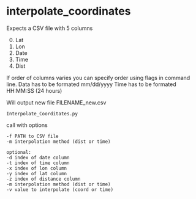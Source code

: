 # interpolate_coordinates

Expects a CSV file with 5 columns

0. Lat
1. Lon
2. Date
3. Time
4. Dist

If order of columns varies you can specify order using flags in command line.
Data has to be formated mm/dd/yyyy
Time has to be formated HH:MM:SS (24 hours)

Will output new file FILENAME_new.csv

```
Interpolate_Coorditates.py
```

call with options
```
-f PATH to CSV file
-m interpolation method (dist or time)

optional:
-d index of date column 
-t index of time column
-x index of lon column
-y index of lat column
-z index of distance column
-m interpolation method (dist or time)
-v value to interpolate (coord or time)

